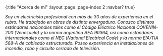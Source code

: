 {:title "Acerca de mí"
 :layout :page
 :page-index 2
 :navbar? true}

*Soy un electricista profesional con más de 30 años de experiencia en el rubro. He trabajado en obras de distinta envergadura. Conozco distintos estándares nacionales tales como el Código Eléctrico Nacional COVENIN-200 (Venezuela) y la norma argentina AEA 90364, así como estándares internacionales como el NEC (National Electrical Code) y la norma EIA/TIA 568-A de cableado estructurado. Poseo experiencia en instalaciones de incendio, robo y circuito cerrado de televisión.* 






